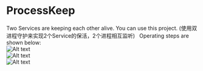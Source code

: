 # ProcessKeep
Two Services are keeping each other alive. You can use this project. (使用双进程守护来实现2个Service的保活，2个进程相互监听)  
Operating steps are shown below:  
![Alt text](https://github.com/xuningjack/ProcessKeep/raw/master/app/images/1.jpg)  
![Alt text](https://github.com/xuningjack/ProcessKeep/raw/master/app/images/2.jpg)  
![Alt text](https://github.com/xuningjack/ProcessKeep/raw/master/app/images/3.jpg)  

